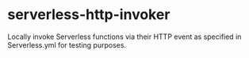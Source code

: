 # serverless-http-invoker
Locally invoke Serverless functions via their HTTP event as specified in Serverless.yml for testing purposes.
